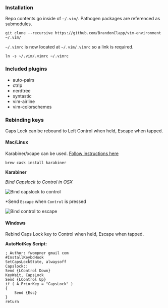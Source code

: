 ### Installation

Repo contents go inside of `~/.vim/`. Pathogen packages are referenced as submodules.

```
git clone --recursive https://github.com/BrandonClapp/vim-environment ~/.vim/
```

`~/.vimrc` is now located at `~/.vim/.vimrc` so a link is required.


```
ln -s ~/.vim/.vimrc ~/.vimrc
```

### Included plugins
- auto-pairs
- ctrlp
- nerdtree
- syntastic
- vim-airline
- vim-colorschemes

### Rebinding keys

Caps Lock can be rebound to Left Control when held, Escape when tapped.

#### Mac/Linux

Karabiner/xcape can be used. [Follow instructions here](http://www.economyofeffort.com/2014/08/11/beyond-ctrl-remap-make-that-caps-lock-key-useful/)

```
brew cask install karabiner
```

**Karabiner**

*Bind Capslock to Control in OSX*

![Bind capslock to control](./osx-map-capslock-to-control.png)

*Send `Escape` when `Control` is pressed

![Bind control to escape](./osx-karabiner-map-control-to-escape.png)

#### Windows

Rebind Caps Lock key to Control when held, Escape when tapped.

**AutoHotKey Script:**

```
; Author: fwompner gmail com
#InstallKeybdHook
SetCapsLockState, alwaysoff
Capslock::
Send {LControl Down}
KeyWait, CapsLock
Send {LControl Up}
if ( A_PriorKey = "CapsLock" )
{
    Send {Esc}
}
return
```
